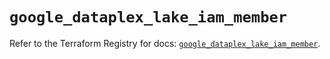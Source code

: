 # `google_dataplex_lake_iam_member`

Refer to the Terraform Registry for docs: [`google_dataplex_lake_iam_member`](https://registry.terraform.io/providers/hashicorp/google/6.46.0/docs/resources/dataplex_lake_iam_member).

